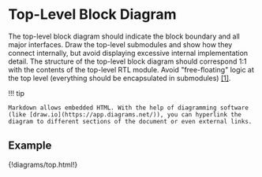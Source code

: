 # Top-Level Block Diagram

The top-level block diagram should indicate the block boundary and all major interfaces. Draw the top-level submodules and show how they connect internally, but avoid displaying excessive internal implementation detail. The structure of the top-level block diagram should correspond 1:1 with the contents of the top-level RTL module. Avoid "free-floating" logic at the top level (everything should be encapsulated in submodules) [[1]](references.md#ref1).

!!! tip

    Markdown allows embedded HTML. With the help of diagramming software (like [draw.io](https://app.diagrams.net/)), you can hyperlink the diagram to different sections of the document or even external links.

## Example

{!diagrams/top.html!}
